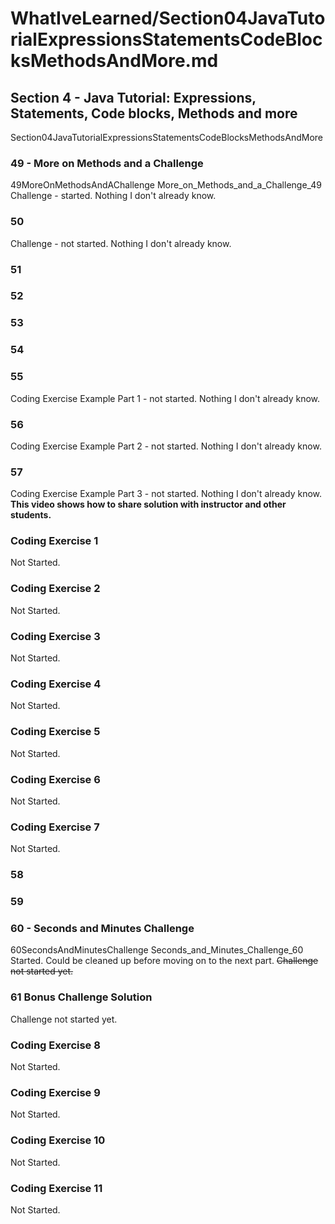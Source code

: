# WhatIveLearned/Section04JavaTutorialExpressionsStatementsCodeBlocksMethodsAndMore.md

<!-- used this to populate the video titles https://docs.google.com/spreadsheets/d/1T5__se_ChZxoXZvkZaOl9QkjPdeYXxXMbDBR9tFP__k/edit#gid=656806513 -->

## Section 4 - Java Tutorial: Expressions, Statements, Code blocks, Methods and more

Section04JavaTutorialExpressionsStatementsCodeBlocksMethodsAndMore
### 49 - More on Methods and a Challenge
49MoreOnMethodsAndAChallenge
More_on_Methods_and_a_Challenge_49
Challenge - started. 
Nothing I don't already know. 

### 50
Challenge - not started. 
Nothing I don't already know. 
### 51
### 52
### 53
### 54
### 55
Coding Exercise Example Part 1 - not started.
Nothing I don't already know.  
### 56
Coding Exercise Example Part 2 - not started. 
Nothing I don't already know. 
### 57
Coding Exercise Example Part 3 - not started. 
Nothing I don't already know. 
**This video shows how to share solution with instructor and other students.**
### Coding Exercise 1
Not Started.
### Coding Exercise 2
Not Started.
### Coding Exercise 3
Not Started.
### Coding Exercise 4
Not Started.
### Coding Exercise 5
Not Started.
### Coding Exercise 6
Not Started.
### Coding Exercise 7
Not Started.

### 58

### 59

### 60 - Seconds and Minutes Challenge
60SecondsAndMinutesChallenge
Seconds_and_Minutes_Challenge_60
Started. Could be cleaned up before moving on to the next part.
~~Challenge not started yet.~~

### 61 Bonus Challenge Solution
Challenge not started yet.

### Coding Exercise 8
Not Started.
### Coding Exercise 9
Not Started.
### Coding Exercise 10
Not Started.
### Coding Exercise 11
Not Started.